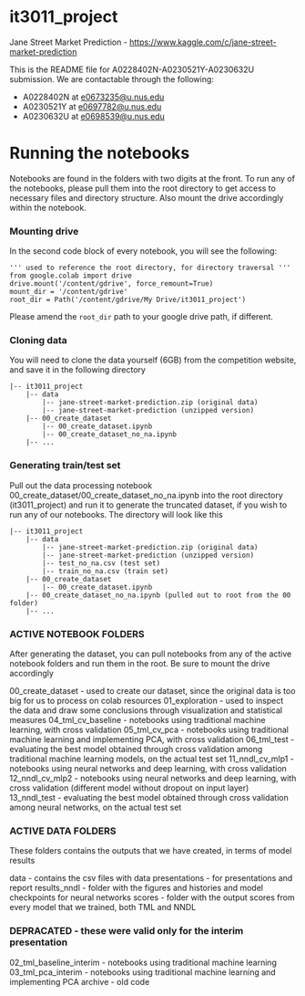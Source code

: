 # it3011_project

Jane Street Market Prediction - https://www.kaggle.com/c/jane-street-market-prediction

This is the README file for A0228402N-A0230521Y-A0230632U submission.
We are contactable through the following:

- A0228402N at e0673235@u.nus.edu
- A0230521Y at e0697782@u.nus.edu
- A0230632U at e0698539@u.nus.edu

# Running the notebooks

Notebooks are found in the folders with two digits at the front. To run any of the notebooks, please pull them into the root directory to get access to necessary files and directory structure. Also mount the drive accordingly within the notebook.

### Mounting drive

In the second code block of every notebook, you will see the following:

    ''' used to reference the root directory, for directory traversal '''
    from google.colab import drive
    drive.mount('/content/gdrive', force_remount=True)
    mount_dir = '/content/gdrive'
    root_dir = Path('/content/gdrive/My Drive/it3011_project')

Please amend the `root_dir` path to your google drive path, if different.

### Cloning data

You will need to clone the data yourself (6GB) from the competition website, and save it in the following directory

    |-- it3011_project
        |-- data
            |-- jane-street-market-prediction.zip (original data)
            |-- jane-street-market-prediction (unzipped version)
        |-- 00_create_dataset
            |-- 00_create_dataset.ipynb
            |-- 00_create_dataset_no_na.ipynb
        |-- ...

### Generating train/test set

Pull out the data processing notebook 00_create_dataset/00_create_dataset_no_na.ipynb into the root directory (it3011_project) and run it to generate the truncated dataset, if you wish to run any of our notebooks. The directory will look like this

    |-- it3011_project
        |-- data
            |-- jane-street-market-prediction.zip (original data)
            |-- jane-street-market-prediction (unzipped version)
            |-- test_no_na.csv (test set)
            |-- train_no_na.csv (train set)
        |-- 00_create_dataset
            |-- 00_create_dataset.ipynb
        |-- 00_create_dataset_no_na.ipynb (pulled out to root from the 00 folder)
        |-- ...

### ACTIVE NOTEBOOK FOLDERS

After generating the dataset, you can pull notebooks from any of the active notebook folders and run them in the root. Be sure to mount the drive accordingly

00_create_dataset - used to create our dataset, since the original data is too big for us to process on colab resources
01_exploration - used to inspect the data and draw some conclusions through visualization and statistical measures
04_tml_cv_baseline - notebooks using traditional machine learning, with cross validation
05_tml_cv_pca - notebooks using traditional machine learning and implementing PCA, with cross validation
06_tml_test - evaluating the best model obtained through cross validation among traditional machine learning models, on the actual test set
11_nndl_cv_mlp1 - notebooks using neural networks and deep learning, with cross validation
12_nndl_cv_mlp2 - notebooks using neural networks and deep learning, with cross validation (different model without dropout on input layer)
13_nndl_test - evaluating the best model obtained through cross validation among neural networks, on the actual test set

### ACTIVE DATA FOLDERS

These folders contains the outputs that we have created, in terms of model results

data - contains the csv files with data
presentations - for presentations and report
results_nndl - folder with the figures and histories and model checkpoints for neural networks
scores - folder with the output scores from every model that we trained, both TML and NNDL

### DEPRACATED - these were valid only for the interim presentation

02_tml_baseline_interim - notebooks using traditional machine learning
03_tml_pca_interim - notebooks using traditional machine learning and implementing PCA
archive - old code
